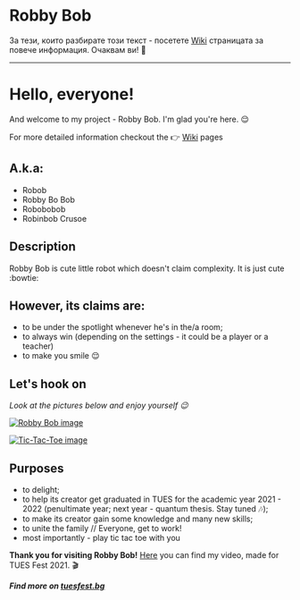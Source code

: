 # Robby Bob
За тези, които разбирате този текст - посетете [Wiki](https://github.com/vkabadzhova/Robby-Bob/wiki/За-онези%2C-които-разбират-този-текст) страницата за повече информация. Очаквам ви!  :information_desk_person:

----------------------------------
# Hello, everyone!
And welcome to my project - Robby Bob. I'm glad you're here.  :relieved:

For more detailed information checkout the :point_right: [Wiki](https://github.com/vkabadzhova/Robby-Bob/wiki) pages

A.k.a:
-------------
- Robob
- Robby Bo Bob
- Robobobob
- Robinbob Crusoe

Description
-------
Robby Bob is cute little robot which doesn't claim complexity. It is just cute :bowtie:

However, its claims are:
---------------
- to be under the spotlight whenever he's in the/a room;
- to always win (depending on the settings - it could be a player or a teacher)
- to make you smile :relieved:

Let's hook on
----------------
*Look at the pictures below and enjoy yourself :wink:*

[![Robby Bob image](https://i.postimg.cc/k4dtDpPq/IMG-20210414-201603.jpg)](https://i.postimg.cc/k4dtDpPq/IMG-20210414-201603.jpg)

[![Tic-Tac-Toe image](https://i.postimg.cc/Nf46rYdF/IMG-20210414-201504.jpg)](https://i.postimg.cc/Nf46rYdF/IMG-20210414-201504.jpg)


Purposes
-------
- to delight;
- to help its creator get graduated in TUES for the academic year 2021 - 2022 (penultimate year; next year - quantum thesis. Stay tuned :notes:);
- to make its creator gain some knowledge and many new skills;
- to unite the family // Everyone, get to work!
- most importantly - play tic tac toe with you

**Thank you for visiting Robby Bob!** [Here]( https://www.youtube.com/watch?v=UctWDCaG33o&list=PL9bB-qR6xC5m3gQF44oPlYnfHOLTlrHkk&index=47) you can find my video, made for TUES Fest 2021. :clapper:

**_Find more on [tuesfest.bg](https://tuesfest.bg/)_**
